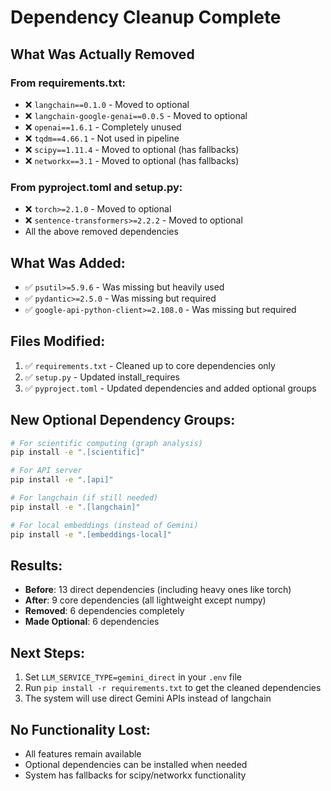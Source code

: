 # Dependency Cleanup Complete

## What Was Actually Removed

### From requirements.txt:
- ❌ `langchain==0.1.0` - Moved to optional
- ❌ `langchain-google-genai==0.0.5` - Moved to optional
- ❌ `openai==1.6.1` - Completely unused
- ❌ `tqdm==4.66.1` - Not used in pipeline
- ❌ `scipy==1.11.4` - Moved to optional (has fallbacks)
- ❌ `networkx==3.1` - Moved to optional (has fallbacks)

### From pyproject.toml and setup.py:
- ❌ `torch>=2.1.0` - Moved to optional
- ❌ `sentence-transformers>=2.2.2` - Moved to optional
- All the above removed dependencies

## What Was Added:
- ✅ `psutil>=5.9.6` - Was missing but heavily used
- ✅ `pydantic>=2.5.0` - Was missing but required
- ✅ `google-api-python-client>=2.108.0` - Was missing but required

## Files Modified:
1. ✅ `requirements.txt` - Cleaned up to core dependencies only
2. ✅ `setup.py` - Updated install_requires
3. ✅ `pyproject.toml` - Updated dependencies and added optional groups

## New Optional Dependency Groups:

```bash
# For scientific computing (graph analysis)
pip install -e ".[scientific]"

# For API server
pip install -e ".[api]"  

# For langchain (if still needed)
pip install -e ".[langchain]"

# For local embeddings (instead of Gemini)
pip install -e ".[embeddings-local]"
```

## Results:
- **Before**: 13 direct dependencies (including heavy ones like torch)
- **After**: 9 core dependencies (all lightweight except numpy)
- **Removed**: 6 dependencies completely
- **Made Optional**: 6 dependencies

## Next Steps:
1. Set `LLM_SERVICE_TYPE=gemini_direct` in your `.env` file
2. Run `pip install -r requirements.txt` to get the cleaned dependencies
3. The system will use direct Gemini APIs instead of langchain

## No Functionality Lost:
- All features remain available
- Optional dependencies can be installed when needed
- System has fallbacks for scipy/networkx functionality